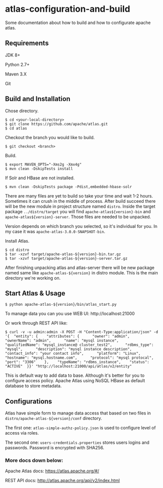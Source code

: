 # atlas-configuration-and-build
Some documentation about how to build and how to configurate apache atlas.


## Requirements
JDK 8+

Python 2.7+

Maven 3.X

Git

## Build and Installation

Chose directory.

  ```
  $ cd <your-local-directory>  
  $ git clone https://github.com/apache/atlas.git
  $ cd atlas
  ```

Checkout the branch you would like to build.

  ```
  $ git checkout <branch>
  ```

Build.

  ```
  $ export MAVEN_OPTS="-Xms2g -Xmx4g"
  $ mvn clean -DskipTests install
  ```

If Solr and HBase are not installed.

  ```
  $ mvn clean -DskipTests package -Pdist,embedded-hbase-solr
  ```

There are many files are yet to build so take your time and wait 1-2 hours. Sometimes it can crush in the middle of process.
After build succeed there will be the new module in project structure named ``distro``. Inside the target package ``../distro/target`` you will find ``apache-atlas${version}-bin`` and ``apache-atlas${version}-server``.
Those files are needed to be unpacked.

Version depends on which branch you selected, so it's individual for you. In my case it was ``apache-atlas-3.0.0-SNAPSHOT-bin``.


Install Atlas.

  ```
  $ cd distro
  $ tar -xzvf target/apache-atlas-${version}-bin.tar.gz
  $ tar -xzvf target/apache-atlas-${version}-server.tar.gz
  ```

After finishing unpacking atlas and atlas-server there will be new package named same like ``apache-atlas-${version}`` in distro module.
This is the main directory we're working on.

## Start Atlas & Usage

  ```
  $ python apache-atlas-${version}/bin/atlas_start.py
  ```
To manage data you can you use WEB UI:
http://localhost:21000

Or work through REST API like:

```
$ curl -v -u admin:admin -X POST -H "Content-Type:application/json" -d '{  "entity": {    "attributes": {      "owner": "admin",      "ownerName": "admin",      "name": "mysql instance",      "qualifiedName": "mysql_instance@ cluster_test2",      "rdbms_type": "mysql",      "description": "mysql instance description",      "contact_info": "your contact info",      "platform": "Linux",      "hostname": "mysql.hostname.com",      "protocol": "mysql protocal",      "port": "3306"    },    "typeName": "rdbms_instance",    "status": "ACTIVE"  }}' "http://localhost:21000/api/atlas/v2/entity"
```

This is default way to add data to base. Although it's better for you to configure access policy.
Apache Atlas using NoSQL HBase as default database to store metadata.


## Configurations

Atlas have simple form to manage data access that based on two files in ``distro/apache-atlas-${version}/conf`` directory.

The first one:
``atlas-simple-authz-policy.json``
is used to configure level of access via roles.

The second one: 
``users-credentials.properties``
stores users logins and passwords. Password is encrypted with SHA256. 

### More docs down below:

Apache Atlas docs: https://atlas.apache.org/#/

REST API docs: http://atlas.apache.org/api/v2/index.html
